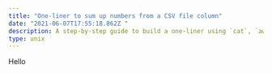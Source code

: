 ```yaml
---
title: "One-liner to sum up numbers from a CSV file column"
date: "2021-06-07T17:55:18.862Z "
description: A step-by-step guide to build a one-liner using `cat`, `awk`, `xargs`, `sed`, and `bc`.
type: unix
---
```


Hello
